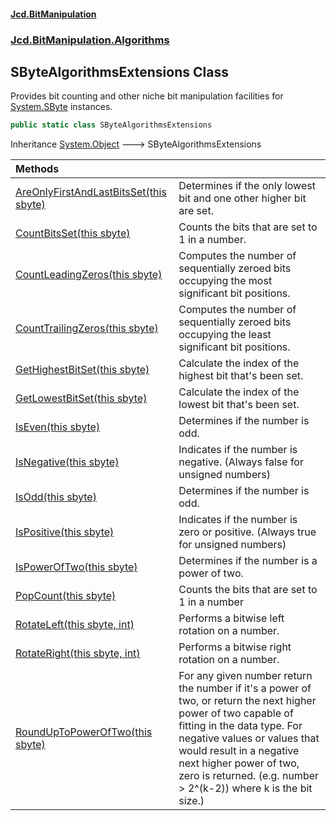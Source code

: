 #### [Jcd.BitManipulation](index.md 'index')

### [Jcd.BitManipulation.Algorithms](Jcd.BitManipulation.Algorithms.md 'Jcd.BitManipulation.Algorithms')

## SByteAlgorithmsExtensions Class

Provides bit counting and other niche bit manipulation facilities
for [System.SByte](https://docs.microsoft.com/en-us/dotnet/api/System.SByte 'System.SByte') instances.

```csharp
public static class SByteAlgorithmsExtensions
```

Inheritance [System.Object](https://docs.microsoft.com/en-us/dotnet/api/System.Object 'System.Object') &#129106; SByteAlgorithmsExtensions

| Methods                                                                                                                                                                                                                                       |                                                                                                                                                                                                                                                                                                        |
|:----------------------------------------------------------------------------------------------------------------------------------------------------------------------------------------------------------------------------------------------|:-------------------------------------------------------------------------------------------------------------------------------------------------------------------------------------------------------------------------------------------------------------------------------------------------------|
| [AreOnlyFirstAndLastBitsSet(this sbyte)](Jcd.BitManipulation.Algorithms.SByteAlgorithmsExtensions.AreOnlyFirstAndLastBitsSet(thissbyte).md 'Jcd.BitManipulation.Algorithms.SByteAlgorithmsExtensions.AreOnlyFirstAndLastBitsSet(this sbyte)') | Determines if the only lowest bit and one other higher bit are set.                                                                                                                                                                                                                                    |
| [CountBitsSet(this sbyte)](Jcd.BitManipulation.Algorithms.SByteAlgorithmsExtensions.CountBitsSet(thissbyte).md 'Jcd.BitManipulation.Algorithms.SByteAlgorithmsExtensions.CountBitsSet(this sbyte)')                                           | Counts the bits that are set to 1 in a number.                                                                                                                                                                                                                                                         |
| [CountLeadingZeros(this sbyte)](Jcd.BitManipulation.Algorithms.SByteAlgorithmsExtensions.CountLeadingZeros(thissbyte).md 'Jcd.BitManipulation.Algorithms.SByteAlgorithmsExtensions.CountLeadingZeros(this sbyte)')                            | Computes the number of sequentially zeroed bits occupying the most significant bit positions.                                                                                                                                                                                                          |
| [CountTrailingZeros(this sbyte)](Jcd.BitManipulation.Algorithms.SByteAlgorithmsExtensions.CountTrailingZeros(thissbyte).md 'Jcd.BitManipulation.Algorithms.SByteAlgorithmsExtensions.CountTrailingZeros(this sbyte)')                         | Computes the number of sequentially zeroed bits occupying the least significant bit positions.                                                                                                                                                                                                         |
| [GetHighestBitSet(this sbyte)](Jcd.BitManipulation.Algorithms.SByteAlgorithmsExtensions.GetHighestBitSet(thissbyte).md 'Jcd.BitManipulation.Algorithms.SByteAlgorithmsExtensions.GetHighestBitSet(this sbyte)')                               | Calculate the index of the highest bit that's been set.                                                                                                                                                                                                                                                |
| [GetLowestBitSet(this sbyte)](Jcd.BitManipulation.Algorithms.SByteAlgorithmsExtensions.GetLowestBitSet(thissbyte).md 'Jcd.BitManipulation.Algorithms.SByteAlgorithmsExtensions.GetLowestBitSet(this sbyte)')                                  | Calculate the index of the lowest bit that's been set.                                                                                                                                                                                                                                                 |
| [IsEven(this sbyte)](Jcd.BitManipulation.Algorithms.SByteAlgorithmsExtensions.IsEven(thissbyte).md 'Jcd.BitManipulation.Algorithms.SByteAlgorithmsExtensions.IsEven(this sbyte)')                                                             | Determines if the number is odd.                                                                                                                                                                                                                                                                       |
| [IsNegative(this sbyte)](Jcd.BitManipulation.Algorithms.SByteAlgorithmsExtensions.IsNegative(thissbyte).md 'Jcd.BitManipulation.Algorithms.SByteAlgorithmsExtensions.IsNegative(this sbyte)')                                                 | Indicates if the number is negative. (Always false for unsigned numbers)                                                                                                                                                                                                                               |
| [IsOdd(this sbyte)](Jcd.BitManipulation.Algorithms.SByteAlgorithmsExtensions.IsOdd(thissbyte).md 'Jcd.BitManipulation.Algorithms.SByteAlgorithmsExtensions.IsOdd(this sbyte)')                                                                | Determines if the number is odd.                                                                                                                                                                                                                                                                       |
| [IsPositive(this sbyte)](Jcd.BitManipulation.Algorithms.SByteAlgorithmsExtensions.IsPositive(thissbyte).md 'Jcd.BitManipulation.Algorithms.SByteAlgorithmsExtensions.IsPositive(this sbyte)')                                                 | Indicates if the number is zero or positive. (Always true for unsigned numbers)                                                                                                                                                                                                                        |
| [IsPowerOfTwo(this sbyte)](Jcd.BitManipulation.Algorithms.SByteAlgorithmsExtensions.IsPowerOfTwo(thissbyte).md 'Jcd.BitManipulation.Algorithms.SByteAlgorithmsExtensions.IsPowerOfTwo(this sbyte)')                                           | Determines if the number is a power of two.                                                                                                                                                                                                                                                            |
| [PopCount(this sbyte)](Jcd.BitManipulation.Algorithms.SByteAlgorithmsExtensions.PopCount(thissbyte).md 'Jcd.BitManipulation.Algorithms.SByteAlgorithmsExtensions.PopCount(this sbyte)')                                                       | Counts the bits that are set to 1 in a number                                                                                                                                                                                                                                                          |
| [RotateLeft(this sbyte, int)](Jcd.BitManipulation.Algorithms.SByteAlgorithmsExtensions.RotateLeft(thissbyte,int).md 'Jcd.BitManipulation.Algorithms.SByteAlgorithmsExtensions.RotateLeft(this sbyte, int)')                                   | Performs a bitwise left rotation on a number.                                                                                                                                                                                                                                                          |
| [RotateRight(this sbyte, int)](Jcd.BitManipulation.Algorithms.SByteAlgorithmsExtensions.RotateRight(thissbyte,int).md 'Jcd.BitManipulation.Algorithms.SByteAlgorithmsExtensions.RotateRight(this sbyte, int)')                                | Performs a bitwise right rotation on a number.                                                                                                                                                                                                                                                         |
| [RoundUpToPowerOfTwo(this sbyte)](Jcd.BitManipulation.Algorithms.SByteAlgorithmsExtensions.RoundUpToPowerOfTwo(thissbyte).md 'Jcd.BitManipulation.Algorithms.SByteAlgorithmsExtensions.RoundUpToPowerOfTwo(this sbyte)')                      | For any given number return the number if it's a power of two, or return the next higher power of two capable of fitting in the data type. For negative values or values that would result in a negative next higher power of two, zero is returned. (e.g. number > 2^(k-2)) where k is the bit size.) |
